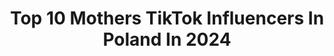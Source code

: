 ---
title: Top 10 Mothers TikTok Influencers In Poland In 2024
description: >-
  Find top mothers TikTok influencers in Poland in 2024. Most popular hashtags: #fyp #dlaciebie #foryou #foryoupage.
platform: TikTok
hits: 12
text_top: Discover the most popular TikTok profiles on inBeat.
text_bottom: Our search engine aggregates 12 TikTok influencers like this in Poland for you to connect with.
profiles:
  - username: "just.oleg"
    fullname: >-
      Oleh Riashentsev
    bio: >-
      I will make you laugh mother fathers 👌🏻😄
    location: "Poland"
    followers: 49600
    engagement: 1038
    commentsToLikes: 0.005323
    id: ck8j85c4bhdmh0j78zyxge1nd
    verified: false
    hashtags: "#wakacje, #trend, #foryoupage, #dance"
  - username: "karogrudniak"
    fullname: >-
      Karolina Grudniak
    bio: >-
      Leniwa Pani Domu! 26L ❤ 3 chłopaków w domu!🤯
    location: "Poland"
    followers: 19600
    engagement: 1019
    commentsToLikes: 0.053348
    id: ck9n866sq8aln0j78hqevzy3n
    verified: false
    hashtags: "#wipe, #niemowlak, #niedzialamitenefekttakjakinnym, #ymca"
  - username: "kacpertxd"
    fullname: >-
      KacperTxD 
    bio: >-
      👉18 Yo👈 🏙Ostrów Wielkopolski🏙 📥kacperoski.t@gmail.com📥
    location: "Poland"
    followers: 53000
    engagement: 1845
    commentsToLikes: 0.016987
    id: ck9aek6l32d010j78enxdk9dz
    verified: false
    hashtags: "#stitch, #foryou, #dlaciebie, #viral"
  - username: "sarahtpalmer"
    fullname: >-
      Sarah Palmer 
    bio: >-
      Travel 👸 + Your future smile 👩‍⚕️ 🎓 DDS ‘21 🇺🇸 studying📍Poznań, Poland
    location: "Poland"
    followers: 19100
    engagement: 454
    commentsToLikes: 0.037306
    id: ck8j858nghcvx0j78nh4699vi
    verified: false
    hashtags: "#dentalschool, #poland, #fyp, #boyfriend"
  - username: "juliiszx"
    fullname: >-
      Julietta Potasznik
    bio: >-
      Ig: juliiszx Snapchat: Juliilaj
    location: "Poland"
    followers: 6712
    engagement: 989
    commentsToLikes: 0.017944
    id: ck9k7vwwt6hon0j78i4cyc8n8
    verified: false
    hashtags: "#poland, #fyp, #dc, #foryoupage"
  - username: "adelards"
    fullname: >-
      Tom
    bio: >-
      🏳️‍🌈18 Honestly at this point I’m just vibin (he/him)
    location: "Poland"
    followers: 3378
    engagement: 1575
    commentsToLikes: 0.012596
    id: ck9rlecm7xmni0j78u33oj2qg
    verified: false
    hashtags: "#foryou, #duet, #gayrights, #lgbt"
  - username: "lombard.zyciepodzastaw"
    fullname: >-
      Lombard🎯
    bio: >-
      Oficjalny profil serialu🎥 PN. - PT || 19:00 || TV PULS
    location: "Poland"
    followers: 328500
    engagement: 1265
    commentsToLikes: 0.012976
    id: ck9sm4iuhhbxy0j781kecppp8
    verified: false
    hashtags: "#lombard, #dlaciebie, #women, #benia"
  - username: "mama_ju.ly"
    fullname: >-
      Sylwia 
    bio: >-
      Hi 😊 I'm Sylwia 🇵🇱 Poland / Warszawa Mom of ➡ @julinia.ch 💕
    location: "Poland"
    followers: 221100
    engagement: 1707
    commentsToLikes: 0.006729
    id: ck8oshkzwgxrz0j78ztvdirhw
    verified: true
    hashtags: "#trend, #typowamama, #po30stce, #mamanatiktoku"
  - username: "nadiakfortini"
    fullname: >-
      Any basic name
    bio: >-
      NYU film student 21 A sad comedy show
    location: "Poland"
    followers: 9591
    engagement: 1433
    commentsToLikes: 0.008997
    id: ckdbv1da5des90j2300l3a55m
    verified: false
    hashtags: "#thisorthatsblv, #tisch, #getreadywitholdspice, #toalltheboysivelovedbefore"
  - username: "sherbatov_official"
    fullname: >-
      Eliezer Sherbatov
    bio: >-
      Just another Pro Hockey player 🤯 English Quebec Русский
    location: "Poland"
    followers: 13200
    engagement: 537
    commentsToLikes: 0.020189
    id: ckbfcy2kt5xq90j23ahd0x0h7
    verified: false
    hashtags: "#relationship, #asian, #father, #challenge"
---